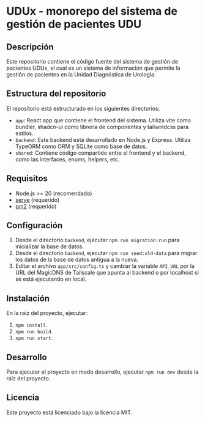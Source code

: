 # UDUx - monorepo del sistema de gestión de pacientes UDU

## Descripción

Este repositorio contiene el código fuente del sistema de gestión de pacientes UDUx, el cual es un sistema de información que permite la gestión de pacientes en la Unidad Diagnóstica de Urología.

## Estructura del repositorio

El repositorio está estructurado en los siguientes directorios:

- `app`: React app que contiene el frontend del sistema. Utiliza vite como bundler, shadcn-ui como librería de componentes y tailwindcss para estilos.
- `backend`: Este backend está desarrollado en Node.js y Express. Utiliza TypeORM como ORM y SQLite como base de datos.
- `shared`: Contiene código compartido entre el frontend y el backend, como las interfaces, enums, helpers, etc.

## Requisitos

- Node.js >= 20 (recomendado)
- [serve](https://www.npmjs.com/package/serve) (requerido)
- [pm2](https://www.npmjs.com/package/pm2) (requerido)

## Configuración

1. Desde el directorio `backend`, ejecutar `npm run migration:run` para inicializar la base de datos.
2. Desde el directorio `backend`, ejecutar `npm run seed:old-data` para migrar los datos de la base de datos antigua a la nueva.
3. Editar el archivo `app/src/config.ts` y cambiar la variable `API_URL` por la URL del MagicDNS de Tailscale que apunta al backend o por localhost si se está ejecutando en local.

## Instalación

En la raíz del proyecto, ejecutar:

1. `npm install`.
2. `npm run build`.
3. `npm run start`.

## Desarrollo

Para ejecutar el proyecto en modo desarrollo, ejecutar `npm run dev` desde la raíz del proyecto.

## Licencia

Este proyecto está licenciado bajo la licencia MIT.
